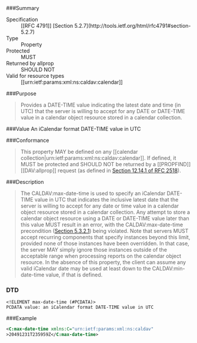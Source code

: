 <!-- --- title: urn:ietf:params:xml:ns:caldav:max-date-time -->

<div id="summary-box" markdown="1">
###Summary

<dl>
<dt>Specification</dt>
<!-- insert the RFC number and the link to the original specification of this property -->
<dd markdown="1">[[RFC 4791]]
[Section 5.2.7](http://tools.ietf.org/html/rfc4791#section-5.2.7)
</dd>
<dt>Type</dt>
<dd markdown="1">Property
</dd>
<dt>Protected</dt>
<dd markdown="1">MUST
</dd>
<dt>Returned by allprop</dt>
<dd markdown="1">SHOULD NOT
</dd>
<dt>Valid for resource types</dt>
<dd markdown="1">[[urn:ietf:params:xml:ns:caldav:calendar]]
</dd>
</dl>

</div>

<!-- below is a list of common sections for property definitions. Adjust the list as needed. Don't forget to block-quote any text that's copied from the RFC -->

###Purpose
> Provides a DATE-TIME value indicating the latest date and time (in UTC) that the server is willing to accept for any DATE or DATE-TIME value in a calendar object resource stored in a calendar collection.

###Value
An iCalendar format DATE-TIME value in UTC

###Conformance
> This property MAY be defined on any [[calendar collection|urn:ietf:params:xml:ns:caldav:calendar]]. If defined, it MUST be protected and SHOULD NOT be returned by a [[PROPFIND]] [[DAV:allprop]] request (as defined in [Section 12.14.1 of RFC 2518](https://tools.ietf.org/html/rfc2518#section-12.14.1)).

###Description
> The CALDAV:max-date-time is used to specify an iCalendar DATE-TIME value in UTC that indicates the inclusive latest date that the server is willing to accept for any date or time value in a calendar object resource stored in a calendar collection.  Any attempt to store a calendar object resource using a DATE or DATE-TIME value later than this value MUST result in an error, with the CALDAV:max-date-time precondition ([Section 5.3.2.1](https://tools.ietf.org/html/rfc4791#section-5.3.2.1)) being violated.  Note that servers MUST accept recurring components that specify instances beyond this limit, provided none of those instances have been overridden. In that case, the server MAY simply ignore those instances outside of the acceptable range when processing reports on the calendar object resource. In the absence of this property, the client can assume any valid iCalendar date may be used at least down to the CALDAV:min-date-time value, if that is defined.

### DTD
> 
```
<!ELEMENT max-date-time (#PCDATA)>
PCDATA value: an iCalendar format DATE-TIME value in UTC
```

###Example
> 
>
```xml
<C:max-date-time xmlns:C="urn:ietf:params:xml:ns:caldav"
>20491231T235959Z</C:max-date-time>
```
